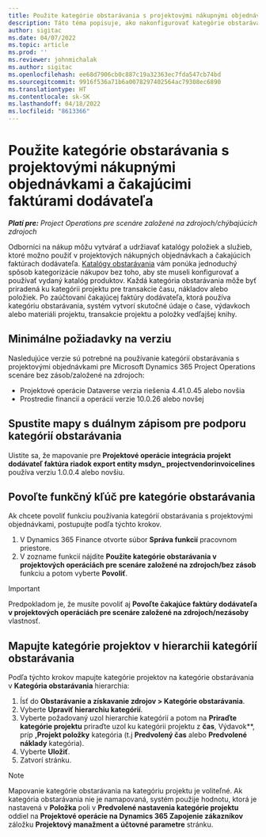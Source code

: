 ```yaml
---
title: Použite kategórie obstarávania s projektovými nákupnými objednávkami a čakajúcimi faktúrami dodávateľa
description: Táto téma popisuje, ako nakonfigurovať kategórie obstarávania, ktoré možno použiť s projektovými nákupnými objednávkami a čakajúcimi faktúrami dodávateľa.
author: sigitac
ms.date: 04/07/2022
ms.topic: article
ms.prod: ''
ms.reviewer: johnmichalak
ms.author: sigitac
ms.openlocfilehash: ee68d7906cb0c887c19a32363ec7fda547cb74bd
ms.sourcegitcommit: 9916f536a71b6a0078297402564ac79308ec6890
ms.translationtype: HT
ms.contentlocale: sk-SK
ms.lasthandoff: 04/18/2022
ms.locfileid: "8613366"
---
```

# <a name="use-procurement-categories-with-project-purchase-orders-and-pending-vendor-invoices"></a>Použite kategórie obstarávania s projektovými nákupnými objednávkami a čakajúcimi faktúrami dodávateľa

_**Platí pre:** Project Operations pre scenáre založené na zdrojoch/chýbajúcich zdrojoch_

Odborníci na nákup môžu vytvárať a udržiavať katalógy položiek a služieb, ktoré možno použiť v projektových nákupných objednávkach a čakajúcich faktúrach dodávateľa. [Katalógy obstarávania](/dynamics365/supply-chain/procurement/procurement-catalogs) vám ponúka jednoduchý spôsob kategorizácie nákupov bez toho, aby ste museli konfigurovať a používať vydaný katalóg produktov. Každá kategória obstarávania môže byť priradená ku kategórii projektu pre transakcie času, nákladov alebo položiek. Po zaúčtovaní čakajúcej faktúry dodávateľa, ktorá používa kategóriu obstarávania, systém vytvorí skutočné údaje o čase, výdavkoch alebo materiáli projektu, transakcie projektu a položky vedľajšej knihy.

## <a name="minimum-version-requirements"></a>Minimálne požiadavky na verziu

Nasledujúce verzie sú potrebné na používanie kategórií obstarávania s projektovými objednávkami pre Microsoft Dynamics 365 Project Operations scenáre bez zásob/založené na zdrojoch:

- Projektové operácie Dataverse verzia riešenia 4.41.0.45 alebo novšia
- Prostredie financií a operácií verzie 10.0.26 alebo novšej

## <a name="run-dual-write-maps-for-procurement-category-support"></a>Spustite mapy s duálnym zápisom pre podporu kategórií obstarávania

Uistite sa, že mapovanie pre **Projektové operácie integrácia projekt dodávateľ faktúra riadok export entity msdyn\_ projectvendorinvoicelines** používa verziu 1.0.0.4 alebo novšiu.

## <a name="enable-the-feature-key-for-procurement-categories"></a>Povoľte funkčný kľúč pre kategórie obstarávania

Ak chcete povoliť funkciu používania kategórií obstarávania s projektovými objednávkami, postupujte podľa týchto krokov.

1. V Dynamics 365 Finance otvorte súbor **Správa funkcií** pracovnom priestore.
1. V zozname funkcií nájdite **Použite kategórie obstarávania v projektových operáciách pre scenáre založené na zdrojoch/bez zásob** funkciu a potom vyberte **Povoliť**.

> [!IMPORTANT]
> Predpokladom je, že musíte povoliť aj **Povoľte čakajúce faktúry dodávateľa v projektových operáciách pre scenáre založené na zdrojoch/nezásoby** vlastnosť.

## <a name="map-project-categories-in-the-procurement-category-hierarchy"></a>Mapujte kategórie projektov v hierarchii kategórií obstarávania

Podľa týchto krokov mapujte kategórie projektov na kategórie obstarávania v **Kategória obstarávania** hierarchia:

1. Ísť do **Obstarávanie a získavanie zdrojov \> Kategórie obstarávania**.
1. Vyberte **Upraviť hierarchiu kategórií**.
1. Vyberte požadovaný uzol hierarchie kategórií a potom na **Priraďte kategórie projektu** priraďte uzol ku kategórii projektu z **čas**, Výdavok**, príp **,Projekt položky** kategória (t.j **Predvolený čas** alebo **Predvolené náklady** kategória).
1. Vyberte **Uložiť**.
1. Zatvorí stránku.

> [!NOTE]
> Mapovanie kategórie obstarávania na kategóriu projektu je voliteľné. Ak kategória obstarávania nie je namapovaná, systém použije hodnotu, ktorá je nastavená v **Položka** poli v **Predvolené nastavenia kategórie projektu** oddiel na **Projektové operácie na Dynamics 365 Zapojenie zákazníkov** záložku **Projektový manažment a účtovné parametre** stránku.
